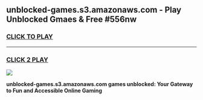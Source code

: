 
## unblocked-games.s3.amazonaws.com - Play Unblocked Gmaes & Free #556nw
<h3>
<a href="https://premium.freeplayer.one?title=unblocked-games.s3.amazonaws.com&ref=03M">CLICK TO PLAY</a></h3>
<hr>

<h3>
<a href="https://premium.freeplayer.one?title=unblocked-games.s3.amazonaws.com&ref=03M">CLICK 2 PLAY</a>
  
</h3>

<a href="https://premium.freeplayer.one?title=unblocked-games.s3.amazonaws.com&ref=03M"><img src="https://clearcache.store/games.png"></a>


**unblocked-games.s3.amazonaws.com games unblocked: Your Gateway to Fun and Accessible Online Gaming**
